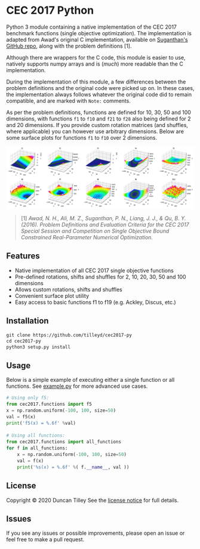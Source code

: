 # CEC 2017 Python

Python 3 module containing a native implementation of the CEC 2017 benchmark functions (single objective optimization). The implementation is adapted from Awad's original C implementation, available on [Suganthan's GitHub repo](https://github.com/P-N-Suganthan/CEC2017-BoundContrained), along with the problem definitions [1].

Although there are wrappers for the C code, this module is easier to use, natively supports numpy arrays and is (_much_) more readable than the C implementation.

During the implementation of this module, a few differences between the problem definitions and the original code were picked up on. In these cases, the implementation always follows whatever the original code did to remain compatible, and are marked with `Note:` comments.

As per the problem definitions, functions are defined for 10, 30, 50 and 100 dimensions, with functions `f1` to `f10` and `f21` to `f28` also being defined for 2 and 20 dimensions. If you provide custom rotation matrices (and shuffles, where applicable) you can however use arbitrary dimensions. Below are some surface plots for functions `f1` to `f10` over 2 dimensions.

![Function Surface Plots](extra/plots.jpg)

> \[1\] _Awad, N. H., Ali, M. Z., Suganthan, P. N., Liang, J. J., & Qu, B. Y. (2016). Problem Definitions and Evaluation Criteria for the CEC 2017 Special Session and Competition on Single Objective Bound Constrained Real-Parameter Numerical Optimization._

## Features

- Native implementation of all CEC 2017 single objective functions
- Pre-defined rotations, shifts and shuffles for 2, 10, 20, 30, 50 and 100 dimensions
- Allows custom rotations, shifts and shuffles
- Convenient surface plot utility
- Easy access to basic functions f1 to f19 (e.g. Ackley, Discus, etc.)

## Installation

```
git clone https://github.com/tilleyd/cec2017-py
cd cec2017-py
python3 setup.py install
```

## Usage

Below is a simple example of executing either a single function or all functions. See [example.py](example.py) for more advanced use cases.

```py
# Using only f5:
from cec2017.functions import f5
x = np.random.uniform(-100, 100, size=50)
val = f5(x)
print('f5(x) = %.6f' %val)

# Using all functions:
from cec2017.functions import all_functions
for f in all_functions:
    x = np.random.uniform(-100, 100, size=50)
    val = f(x)
    print('%s(x) = %.6f' %( f.__name__, val ))
```

## License

Copyright &copy; 2020 Duncan Tilley
See the [license notice](LICENSE.txt) for full details.

## Issues

If you see any issues or possible improvements, please open an issue or feel free to make a pull request.
